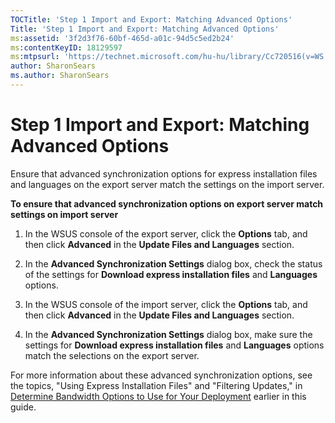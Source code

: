 ```yaml
---
TOCTitle: 'Step 1 Import and Export: Matching Advanced Options'
Title: 'Step 1 Import and Export: Matching Advanced Options'
ms:assetid: '3f2d3f76-60bf-465d-a01c-94d5c5ed2b24'
ms:contentKeyID: 18129597
ms:mtpsurl: 'https://technet.microsoft.com/hu-hu/library/Cc720516(v=WS.10)'
author: SharonSears
ms.author: SharonSears
---
```


Step 1 Import and Export: Matching Advanced Options
===================================================

Ensure that advanced synchronization options for express installation files and languages on the export server match the settings on the import server.

**To ensure that advanced synchronization options on export server match settings on import server**
1.  In the WSUS console of the export server, click the **Options** tab, and then click **Advanced** in the **Update Files and Languages** section.

2.  In the **Advanced Synchronization Settings** dialog box, check the status of the settings for **Download express installation files** and **Languages** options.

3.  In the WSUS console of the import server, click the **Options** tab, and then click **Advanced** in the **Update Files and Languages** section.

4.  In the **Advanced Synchronization Settings** dialog box, make sure the settings for **Download express installation files** and **Languages** options match the selections on the export server.

For more information about these advanced synchronization options, see the topics, "Using Express Installation Files" and "Filtering Updates," in [Determine Bandwidth Options to Use for Your Deployment](https://technet.microsoft.com/8001cd1d-8c32-4962-8bad-9dede4cd90e5) earlier in this guide.
